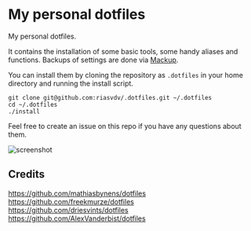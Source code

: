 # My personal dotfiles

My personal dotfiles.

It contains the installation of some basic tools, some handy aliases and functions. Backups of settings are done via [Mackup](https://github.com/lra/mackup).

You can install them by cloning the repository as `.dotfiles` in your home directory and running the install script.

```
git clone git@github.com:riasvdv/.dotfiles.git ~/.dotfiles
cd ~/.dotfiles
./install
```

Feel free to create an issue on this repo if you have any questions about them.

![screenshot](https://user-images.githubusercontent.com/3626559/160554910-35dac350-093a-4219-87c1-1975d20dba7b.png)

## Credits
https://github.com/mathiasbynens/dotfiles  
https://github.com/freekmurze/dotfiles  
https://github.com/driesvints/dotfiles  
https://github.com/AlexVanderbist/dotfiles 
